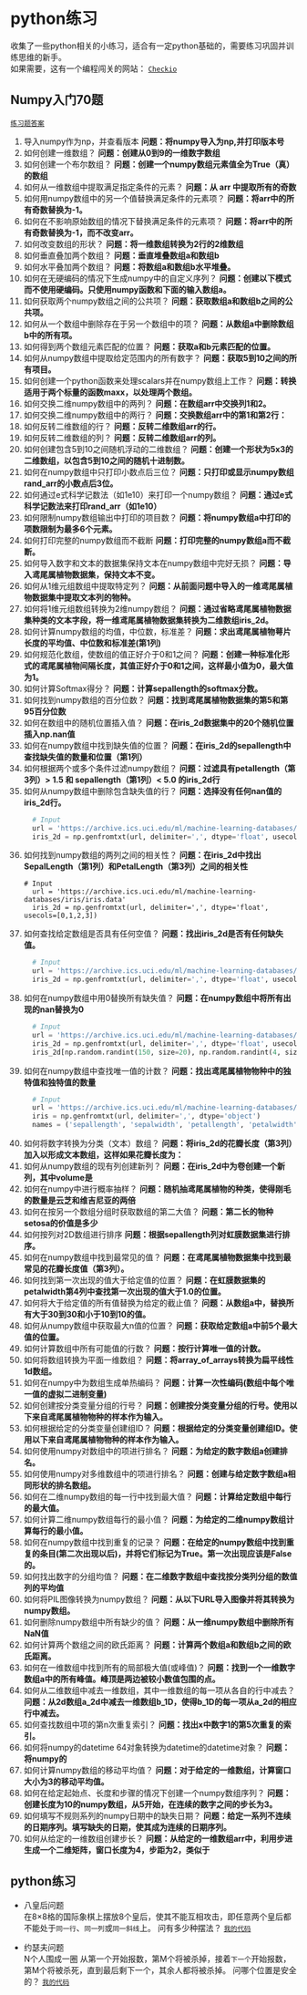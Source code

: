 # python练习
收集了一些python相关的小练习，适合有一定python基础的，需要练习巩固并训练思维的新手。<br>
如果需要，这有一个编程闯关的网站：
[`Checkio`](https://py.checkio.org/)
## Numpy入门70题
[`练习题答案`](https://numpy.org.cn/article/advanced/numpy_exercises_for_data_analysis.html)<br>
1. 导入numpy作为np，并查看版本
    **问题：将numpy导入为np,并打印版本号**
2. 如何创建一维数组？
    **问题：创建从0到9的一维数字数组**
3. 如何创建一个布尔数组？
    **问题：创建一个numpy数组元素值全为True（真）的数组**
4. 如何从一维数组中提取满足指定条件的元素？
    **问题：从 arr 中提取所有的奇数**
5. 如何用numpy数组中的另一个值替换满足条件的元素项？
    **问题：将arr中的所有奇数替换为-1。**
6. 如何在不影响原始数组的情况下替换满足条件的元素项？
    **问题：将arr中的所有奇数替换为-1，而不改变arr。**
7. 如何改变数组的形状？
    **问题：将一维数组转换为2行的2维数组**
8. 如何垂直叠加两个数组？
    **问题：垂直堆叠数组a和数组b**
9. 如何水平叠加两个数组？
    **问题：将数组a和数组b水平堆叠。**
10. 如何在无硬编码的情况下生成numpy中的自定义序列？
    **问题：创建以下模式而不使用硬编码。只使用numpy函数和下面的输入数组a。**
11. 如何获取两个numpy数组之间的公共项？
    **问题：获取数组a和数组b之间的公共项。**
12. 如何从一个数组中删除存在于另一个数组中的项？
    **问题：从数组a中删除数组b中的所有项。**
13. 如何得到两个数组元素匹配的位置？
    **问题：获取a和b元素匹配的位置。**
14. 如何从numpy数组中提取给定范围内的所有数字？
    **问题：获取5到10之间的所有项目。**
15. 如何创建一个python函数来处理scalars并在numpy数组上工作？
    **问题：转换适用于两个标量的函数maxx，以处理两个数组。**
16. 如何交换二维numpy数组中的两列？
    **问题：在数组arr中交换列1和2。**
17. 如何交换二维numpy数组中的两行？
    **问题：交换数组arr中的第1和第2行：**
18. 如何反转二维数组的行？
    **问题：反转二维数组arr的行。**
19. 如何反转二维数组的列？
    **问题：反转二维数组arr的列。**
20. 如何创建包含5到10之间随机浮动的二维数组？
    **问题：创建一个形状为5x3的二维数组，以包含5到10之间的随机十进制数。**
21. 如何在numpy数组中只打印小数点后三位？
    **问题：只打印或显示numpy数组rand_arr的小数点后3位。**
22. 如何通过e式科学记数法（如1e10）来打印一个numpy数组？
    **问题：通过e式科学记数法来打印rand_arr（如1e10）**
23. 如何限制numpy数组输出中打印的项目数？
    **问题：将numpy数组a中打印的项数限制为最多6个元素。**
24. 如何打印完整的numpy数组而不截断
    **问题：打印完整的numpy数组a而不截断。**
25. 如何导入数字和文本的数据集保持文本在numpy数组中完好无损？
    **问题：导入鸢尾属植物数据集，保持文本不变。**
26. 如何从1维元组数组中提取特定列？
    **问题：从前面问题中导入的一维鸢尾属植物数据集中提取文本列的物种。**
27. 如何将1维元组数组转换为2维numpy数组？
    **问题：通过省略鸢尾属植物数据集种类的文本字段，将一维鸢尾属植物数据集转换为二维数组iris_2d。**
28. 如何计算numpy数组的均值，中位数，标准差？
    **问题：求出鸢尾属植物萼片长度的平均值、中位数和标准差(第1列)**
29. 如何规范化数组，使数组的值正好介于0和1之间？
    **问题：创建一种标准化形式的鸢尾属植物间隔长度，其值正好介于0和1之间，这样最小值为0，最大值为1。**
30. 如何计算Softmax得分？
    **问题：计算sepallength的softmax分数。**
31. 如何找到numpy数组的百分位数？
    **问题：找到鸢尾属植物数据集的第5和第95百分位数**
32. 如何在数组中的随机位置插入值？
    **问题：在iris_2d数据集中的20个随机位置插入np.nan值**
33. 如何在numpy数组中找到缺失值的位置？
    **问题：在iris_2d的sepallength中查找缺失值的数量和位置（第1列）**
34. 如何根据两个或多个条件过滤numpy数组？
    **问题：过滤具有petallength（第3列）&gt; 1.5 和 sepallength（第1列）&lt; 5.0 的iris_2d行**
35. 如何从numpy数组中删除包含缺失值的行？
    **问题：选择没有任何nan值的iris_2d行。**
    ```python
      # Input
      url = 'https://archive.ics.uci.edu/ml/machine-learning-databases/iris/iris.data'
      iris_2d = np.genfromtxt(url, delimiter=',', dtype='float', usecols=[0,1,2,3])
    ```
36. 如何找到numpy数组的两列之间的相关性？
    **问题：在iris_2d中找出SepalLength（第1列）和PetalLength（第3列）之间的相关性**
    ```
    # Input
      url = 'https://archive.ics.uci.edu/ml/machine-learning-databases/iris/iris.data'
      iris_2d = np.genfromtxt(url, delimiter=',', dtype='float', usecols=[0,1,2,3])
    ```
37. 如何查找给定数组是否具有任何空值？
    **问题：找出iris_2d是否有任何缺失值。**
    ```python
      # Input
      url = 'https://archive.ics.uci.edu/ml/machine-learning-databases/iris/iris.data'
      iris_2d = np.genfromtxt(url, delimiter=',', dtype='float', usecols=[0,1,2,3])
    ```
38. 如何在numpy数组中用0替换所有缺失值？
    **问题：在numpy数组中将所有出现的nan替换为0**
    ```python
      # Input
      url = 'https://archive.ics.uci.edu/ml/machine-learning-databases/iris/iris.data'
      iris_2d = np.genfromtxt(url, delimiter=',', dtype='float', usecols=[0,1,2,3])
      iris_2d[np.random.randint(150, size=20), np.random.randint(4, size=20)] = np.nan
    ```
39. 如何在numpy数组中查找唯一值的计数？
    **问题：找出鸢尾属植物物种中的独特值和独特值的数量**
    ```python
      # Input
      url = 'https://archive.ics.uci.edu/ml/machine-learning-databases/iris/iris.data'
      iris = np.genfromtxt(url, delimiter=',', dtype='object')
      names = ('sepallength', 'sepalwidth', 'petallength', 'petalwidth', 'species')
    ```
40. 如何将数字转换为分类（文本）数组？
    **问题：将iris_2d的花瓣长度（第3列）加入以形成文本数组，这样如果花瓣长度为：**
41. 如何从numpy数组的现有列创建新列？
    **问题：在iris_2d中为卷创建一个新列，其中volume是**
42. 如何在numpy中进行概率抽样？
    **问题：随机抽鸢尾属植物的种类，使得刚毛的数量是云芝和维吉尼亚的两倍**
43. 如何在按另一个数组分组时获取数组的第二大值？
    **问题：第二长的物种setosa的价值是多少**
44. 如何按列对2D数组进行排序
    **问题：根据sepallength列对虹膜数据集进行排序。**
45. 如何在numpy数组中找到最常见的值？
    **问题：在鸢尾属植物数据集中找到最常见的花瓣长度值（第3列）。**
46. 如何找到第一次出现的值大于给定值的位置？
    **问题：在虹膜数据集的petalwidth第4列中查找第一次出现的值大于1.0的位置。**
47. 如何将大于给定值的所有值替换为给定的截止值？
    **问题：从数组a中，替换所有大于30到30和小于10到10的值。**
48. 如何从numpy数组中获取最大n值的位置？
    **问题：获取给定数组a中前5个最大值的位置。**
49. 如何计算数组中所有可能值的行数？
    **问题：按行计算唯一值的计数。**
50. 如何将数组转换为平面一维数组？
    **问题：将array_of_arrays转换为扁平线性1d数组。**
51. 如何在numpy中为数组生成单热编码？
    **问题：计算一次性编码(数组中每个唯一值的虚拟二进制变量)**
52. 如何创建按分类变量分组的行号？
    **问题：创建按分类变量分组的行号。使用以下来自鸢尾属植物物种的样本作为输入。**
53. 如何根据给定的分类变量创建组ID？
    **问题：根据给定的分类变量创建组ID。使用以下来自鸢尾属植物物种的样本作为输入。**
54. 如何使用numpy对数组中的项进行排名？
    **问题：为给定的数字数组a创建排名。**
55. 如何使用numpy对多维数组中的项进行排名？
    **问题：创建与给定数字数组a相同形状的排名数组。**
56. 如何在二维numpy数组的每一行中找到最大值？
    **问题：计算给定数组中每行的最大值。**
57. 如何计算二维numpy数组每行的最小值？
    **问题：为给定的二维numpy数组计算每行的最小值。**
58. 如何在numpy数组中找到重复的记录？
    **问题：在给定的numpy数组中找到重复的条目(第二次出现以后)，并将它们标记为True。第一次出现应该是False的。**
59. 如何找出数字的分组均值？
    **问题：在二维数字数组中查找按分类列分组的数值列的平均值**
60. 如何将PIL图像转换为numpy数组？
    **问题：从以下URL导入图像并将其转换为numpy数组。**
61. 如何删除numpy数组中所有缺少的值？
    **问题：从一维numpy数组中删除所有NaN值**
62. 如何计算两个数组之间的欧氏距离？
    **问题：计算两个数组a和数组b之间的欧氏距离。**
63. 如何在一维数组中找到所有的局部极大值(或峰值)？
    **问题：找到一个一维数字数组a中的所有峰值。峰顶是两边被较小数值包围的点。**
64. 如何从二维数组中减去一维数组，其中一维数组的每一项从各自的行中减去？
    **问题：从2d数组a_2d中减去一维数组b_1D，使得b_1D的每一项从a_2d的相应行中减去。**
65. 如何查找数组中项的第n次重复索引？
    **问题：找出x中数字1的第5次重复的索引。**
66. 如何将numpy的datetime 64对象转换为datetime的datetime对象？
    **问题：将numpy的**
67. 如何计算numpy数组的移动平均值？
    **问题：对于给定的一维数组，计算窗口大小为3的移动平均值。**
68. 如何在给定起始点、长度和步骤的情况下创建一个numpy数组序列？
    **问题：创建长度为10的numpy数组，从5开始，在连续的数字之间的步长为3。**
69. 如何填写不规则系列的numpy日期中的缺失日期？
    **问题：给定一系列不连续的日期序列。填写缺失的日期，使其成为连续的日期序列。**
70. 如何从给定的一维数组创建步长？
    **问题：从给定的一维数组arr中，利用步进生成一个二维矩阵，窗口长度为4，步距为2，类似于**
## python练习
* 八皇后问题<br>
在8×8格的国际象棋上摆放8个皇后，使其不能互相攻击，即任意两个皇后都不能处于`同一行`、`同一列`或`同一斜线`上。
问有多少种摆法？
[`我的代码`](https://github.com/HaoRu-YanHai/py-novice/blob/main/eight-queens.py)

* 约瑟夫问题<br>
N个人围成一圈
从第一个开始报数，第M个将被杀掉，接着`下一个`开始报数，第M个将被杀死，直到最后剩下一个，其余人都将被杀掉。
问哪个位置是安全的？
[`我的代码`](https://github.com/HaoRu-YanHai/py-novice/blob/main/Josephus.py)

